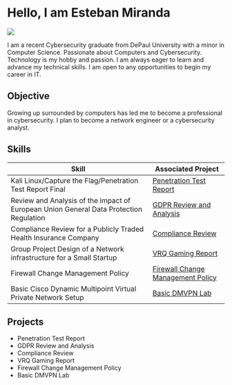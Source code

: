 # Hello, I am Esteban Miranda
<a href="https://linkedin.com/in/estebanmiranda10"><img src="https://img.shields.io/badge/-LinkedIn-0072b1?&style=for-the-badge&logo=linkedin&logoColor=white" /></a>


I am a recent Cybersecurity graduate from DePaul University with a minor in Computer Science. Passionate about Computers and Cybersecurity. Technology is my hobby and passion. I am always eager to learn and advance my technical skills. I am open to any opportunities to begin my career in IT.    	

## Objective


Growing up surrounded by computers has led me to become a professional in cybersecurity. I plan to become a network engineer or a cybersecurity analyst.  

## Skills


| Skill                                         | Associated Project         |
|-----------------------------------------------|----------------------------|
| Kali Linux/Capture the Flag/Penetration Test Report Final          | <a href="https://github.com/etensec/Projects/blob/main/ETEN10SecFINALCTFREPORT.pdf">Penetration Test Report</a>|
| Review and Analysis of the impact of European Union General Data Protection Regulation | <a href="https://github.com/etensec/Projects/blob/main/EU-GDPR-EM-Resume.pdf">GDPR Review and Analysis</a>|
| Compliance Review for a Publicly Traded Health Insurance Company         | <a href="https://github.com/etensec/Projects/blob/main/GSPA-MINICASE-COMPLIANCE-EM-RESUME.pdf">Compliance Review</a>|
| Group Project Design of a Network infrastructure for a Small Startup      | <a href="https://github.com/etensec/Projects/blob/main/VRQ%20Report%20Project%20Resume%20.pdf">VRQ Gaming Report</a>|
| Firewall Change Management Policy                 | <a href="https://github.com/etensec/Projects/blob/main/CEDAR%20Firewall%20Change%20Management%20Policy%20FINAL.pdf">Firewall Change Management Policy</a>|
| Basic Cisco Dynamic Multipoint Virtual Private Network Setup | <a href="https://github.com/etensec/Basic-Dynamic-Multipoint-VPN-Setup/tree/main">Basic DMVPN Lab</a>|



## Projects
- Penetration Test Report
- GDPR Review and Analysis
- Compliance Review
- VRQ Gaming Report
- Firewall Change Management Policy
- Basic DMVPN Lab
